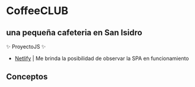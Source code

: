 #  CoffeeCLUB
##  una pequeña cafeteria en San Isidro

✨ ProyectoJS ✨

-  [Netlify]( https://www.netlify.com/  )  | Me brinda la posibilidad de observar la SPA en funcionamiento
## Conceptos
